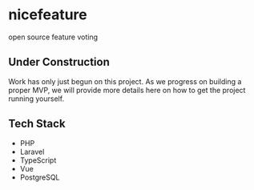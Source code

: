 # nicefeature
open source feature voting

## Under Construction
Work has only just begun on this project. As we progress on building a proper MVP, we will provide more details here on how to get the project running yourself.

## Tech Stack
- PHP
- Laravel
- TypeScript
- Vue
- PostgreSQL
